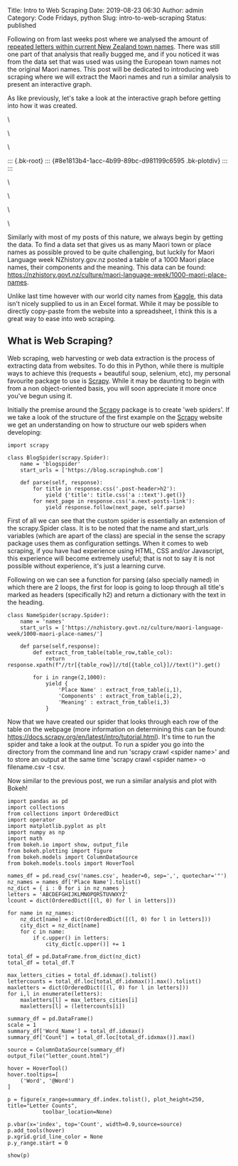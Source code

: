 Title: Intro to Web Scraping
Date: 2019-08-23 06:30
Author: admin
Category: Code Fridays, python
Slug: intro-to-web-scraping
Status: published

<!-- wp:paragraph -->

Following on from last weeks post where we analysed the amount of [repeated letters within current New Zealand town names](https://jmckew.com/2019/08/16/looking-for-patterns-in-city-names-interactive-plotting/). There was still one part of that analysis that really bugged me, and if you noticed it was from the data set that was used was using the European town names not the original Maori names. This post will be dedicated to introducing web scraping where we will extract the Maori names and run a similar analysis to present an interactive graph.

<!-- /wp:paragraph -->

<!-- wp:paragraph -->

As like previously, let's take a look at the interactive graph before getting into how it was created.

<!-- /wp:paragraph -->

<!-- wp:html -->

<p>

\

\

\

</p>

::: {.bk-root}
::: {#8e1813b4-1acc-4b99-89bc-d981199c6595 .bk-plotdiv}
:::
:::

<p>
<script type="application/json" id="73752ed4-fbfe-44be-807a-de7b5b0557a3"><br />
          {"73b0459f-e2b7-4a05-90f5-bbcad7202eb2":{"roots":{"references":[{"attributes":{},"id":"29935170-108a-4964-bb87-cb87fd1b2db4","type":"SaveTool"},{"attributes":{"grid_line_color":{"value":null},"plot":{"id":"27812207-f3c0-4798-a74b-b2613835ff63","subtype":"Figure","type":"Plot"},"ticker":{"id":"23753f85-0723-4cec-b333-548833f2f524","type":"CategoricalTicker"}},"id":"eef709ab-2da4-4c8f-b044-a0b534a137eb","type":"Grid"},{"attributes":{},"id":"cdca0fb6-04fe-4f41-9358-82a3eb6ed5d5","type":"PanTool"},{"attributes":{},"id":"55e034c1-08f4-481d-bc8a-60378fb383d0","type":"UnionRenderers"},{"attributes":{"bottom_units":"screen","fill_alpha":{"value":0.5},"fill_color":{"value":"lightgrey"},"left_units":"screen","level":"overlay","line_alpha":{"value":1.0},"line_color":{"value":"black"},"line_dash":[4,4],"line_width":{"value":2},"plot":null,"render_mode":"css","right_units":"screen","top_units":"screen"},"id":"78eacd1e-2a0b-4daa-a658-935d58b38dbc","type":"BoxAnnotation"},{"attributes":{},"id":"d3afc276-cf99-4b82-b1cf-fb713e19d58e","type":"CategoricalScale"},{"attributes":{},"id":"5f418d38-62b3-4f74-b266-89a000064992","type":"BasicTickFormatter"},{"attributes":{"callback":null,"factors":["A","B","C","D","E","F","G","H","I","J","K","L","M","N","O","P","Q","R","S","T","U","V","W","X","Y","Z"]},"id":"745bcbe2-ddb2-4e22-9ee8-dd7349a203cc","type":"FactorRange"},{"attributes":{},"id":"1ec3600e-b5b9-46ba-9f76-ba1b435bd140","type":"ResetTool"},{"attributes":{"callback":null,"factors":["A","B","C","D","E","F","G","H","I","J","K","L","M","N","O","P","Q","R","S","T","U","V","W","X","Y","Z"]},"id":"27407847-e1db-4850-9c75-9108b84e9dd5","type":"FactorRange"},{"attributes":{},"id":"044e7fda-38a2-471d-a835-a365a9bb6e2b","type":"HelpTool"},{"attributes":{"active_drag":"auto","active_inspect":"auto","active_scroll":"auto","active_tap":"auto","tools":[{"id":"f258ac42-17bb-44a4-8619-ef38ef8aeb80","type":"PanTool"},{"id":"f5469f9a-381c-40ae-8f88-40263d955a34","type":"WheelZoomTool"},{"id":"565f3dc0-817e-4c56-8817-4f3f77fb1d6a","type":"BoxZoomTool"},{"id":"6bba88dd-d5d7-41cb-b503-6f8e51dcda68","type":"SaveTool"},{"id":"1ec3600e-b5b9-46ba-9f76-ba1b435bd140","type":"ResetTool"},{"id":"e7a154ea-6923-4600-afb1-8936cd9fd3a4","type":"HelpTool"},{"id":"ffc1b6f9-b862-4f95-a74a-739131a02a18","type":"HoverTool"}]},"id":"a72accc9-811d-4c9d-b9ee-e5a619ab1e39","type":"Toolbar"},{"attributes":{"callback":null,"data":{"top":[10,1,0,1,4,1,6,3,5,0,4,2,3,6,6,3,0,5,2,4,4,1,3,0,1,0],"x":["A","B","C","D","E","F","G","H","I","J","K","L","M","N","O","P","Q","R","S","T","U","V","W","X","Y","Z"]},"selected":{"id":"4a950782-bf0f-4f20-996c-7b0255db16bb","type":"Selection"},"selection_policy":{"id":"44bf1225-e44e-4b43-b6dc-b26ccb21063b","type":"UnionRenderers"}},"id":"444923e5-2037-4332-8570-9bc3a70380df","type":"ColumnDataSource"},{"attributes":{},"id":"19757f5e-7f69-4adb-ade6-ea785e548dd3","type":"BasicTicker"},{"attributes":{"data_source":{"id":"14d2286f-e47b-4e25-a596-a6804e90b1dc","type":"ColumnDataSource"},"glyph":{"id":"bf24ee32-7ab1-45ba-960f-e15eff7176e6","type":"VBar"},"hover_glyph":null,"muted_glyph":null,"nonselection_glyph":{"id":"92953010-1c46-4087-aca4-0a1bfd425381","type":"VBar"},"selection_glyph":null,"view":{"id":"92b4afd0-1401-420e-a8f2-1f61d6faea8b","type":"CDSView"}},"id":"b48ef1a0-0885-4a69-a7eb-cfdae1d48f49","type":"GlyphRenderer"},{"attributes":{"formatter":{"id":"ab9338e2-a827-4cfe-be8a-a64e798329ae","type":"CategoricalTickFormatter"},"plot":{"id":"27812207-f3c0-4798-a74b-b2613835ff63","subtype":"Figure","type":"Plot"},"ticker":{"id":"23753f85-0723-4cec-b333-548833f2f524","type":"CategoricalTicker"}},"id":"d94a9469-06e7-47cc-86b8-4352808192b9","type":"CategoricalAxis"},{"attributes":{"fill_alpha":{"value":0.1},"fill_color":{"value":"#1f77b4"},"line_alpha":{"value":0.1},"line_color":{"value":"#1f77b4"},"top":{"field":"Count"},"width":{"value":0.9},"x":{"field":"index"}},"id":"92953010-1c46-4087-aca4-0a1bfd425381","type":"VBar"},{"attributes":{},"id":"65857b78-9f89-4432-a7ea-8b8d36d3c7ed","type":"BasicTickFormatter"},{"attributes":{"dimension":1,"plot":{"id":"27812207-f3c0-4798-a74b-b2613835ff63","subtype":"Figure","type":"Plot"},"ticker":{"id":"99db28db-545d-4ece-908f-d6620c0afd0e","type":"BasicTicker"}},"id":"3d8e860e-4db2-4deb-850d-16d0575627de","type":"Grid"},{"attributes":{"fill_alpha":{"value":0.1},"fill_color":{"value":"#1f77b4"},"line_alpha":{"value":0.1},"line_color":{"value":"#1f77b4"},"top":{"field":"top"},"width":{"value":0.9},"x":{"field":"x"}},"id":"86223091-eed7-4fce-bbe6-beb74f1b75f1","type":"VBar"},{"attributes":{"plot":null,"text":"Letter Counts"},"id":"65841ae8-b846-4ca4-b5c8-4ac2bf22829e","type":"Title"},{"attributes":{},"id":"f6c38e28-7950-43f0-8015-c728b1aa4254","type":"CategoricalScale"},{"attributes":{},"id":"bb5b260d-ab83-414d-8c39-c93aaffb49cb","type":"BasicTickFormatter"},{"attributes":{"callback":null,"start":0},"id":"9c77872f-9e44-41c7-ba33-ffbf0330b0dd","type":"DataRange1d"},{"attributes":{},"id":"44bf1225-e44e-4b43-b6dc-b26ccb21063b","type":"UnionRenderers"},{"attributes":{"overlay":{"id":"526d04e7-eeda-4422-afcf-82932e56feb4","type":"BoxAnnotation"}},"id":"f3def2df-3bde-4fdb-a689-549fe4ba5c29","type":"BoxZoomTool"},{"attributes":{"active_drag":"auto","active_inspect":"auto","active_scroll":"auto","active_tap":"auto"},"id":"2d532231-9d58-448c-8849-585e28682b0a","type":"Toolbar"},{"attributes":{},"id":"85be1581-ca22-468e-9c90-0c3687bb0251","type":"Selection"},{"attributes":{},"id":"cc7e7239-a125-49a8-bad1-addd18783077","type":"LinearScale"},{"attributes":{"below":[{"id":"a55a3784-ef78-4c71-9826-930aac658467","type":"CategoricalAxis"}],"left":[{"id":"47c4e9be-8076-4504-b180-57f82733a2d1","type":"LinearAxis"}],"plot_height":250,"renderers":[{"id":"a55a3784-ef78-4c71-9826-930aac658467","type":"CategoricalAxis"},{"id":"110405de-1b0b-47b9-a443-ad5fd54e5929","type":"Grid"},{"id":"47c4e9be-8076-4504-b180-57f82733a2d1","type":"LinearAxis"},{"id":"d13aa0a1-f514-4db8-a8ac-76c335595b46","type":"Grid"},{"id":"78eacd1e-2a0b-4daa-a658-935d58b38dbc","type":"BoxAnnotation"},{"id":"0744c1a3-ad4d-40a8-b1bb-a152b432664d","type":"GlyphRenderer"}],"title":{"id":"3d28fa86-9500-4516-91ce-db1ffa76f02f","type":"Title"},"toolbar":{"id":"a72accc9-811d-4c9d-b9ee-e5a619ab1e39","type":"Toolbar"},"toolbar_location":null,"x_range":{"id":"0d347938-d15e-4176-a588-97cb7a826d50","type":"FactorRange"},"x_scale":{"id":"d3afc276-cf99-4b82-b1cf-fb713e19d58e","type":"CategoricalScale"},"y_range":{"id":"9c77872f-9e44-41c7-ba33-ffbf0330b0dd","type":"DataRange1d"},"y_scale":{"id":"835cb8b0-5983-432d-8d7b-783fadd6dee7","type":"LinearScale"}},"id":"bbf7ded8-17a7-456f-a437-3d2e309a8652","subtype":"Figure","type":"Plot"},{"attributes":{},"id":"7cf71453-a726-48c3-8ef9-16d8743a3825","type":"UnionRenderers"},{"attributes":{},"id":"ab9338e2-a827-4cfe-be8a-a64e798329ae","type":"CategoricalTickFormatter"},{"attributes":{"formatter":{"id":"638191f8-dfa2-44f7-8587-e7bcc6c379fc","type":"CategoricalTickFormatter"},"plot":{"id":"bbf7ded8-17a7-456f-a437-3d2e309a8652","subtype":"Figure","type":"Plot"},"ticker":{"id":"28f714cc-9f59-4798-9f38-721d01017bdf","type":"CategoricalTicker"}},"id":"a55a3784-ef78-4c71-9826-930aac658467","type":"CategoricalAxis"},{"attributes":{"callback":null,"data":{"top":[10,1,0,1,4,1,6,3,5,0,4,2,3,6,6,3,0,5,2,4,4,1,3,0,1,0],"x":["A","B","C","D","E","F","G","H","I","J","K","L","M","N","O","P","Q","R","S","T","U","V","W","X","Y","Z"]},"selected":{"id":"85be1581-ca22-468e-9c90-0c3687bb0251","type":"Selection"},"selection_policy":{"id":"7cf71453-a726-48c3-8ef9-16d8743a3825","type":"UnionRenderers"}},"id":"f02a5350-4f96-4528-8a3f-420596077214","type":"ColumnDataSource"},{"attributes":{},"id":"69419fd7-cb77-4f6a-85ba-c38e6b7cd09d","type":"CategoricalScale"},{"attributes":{"callback":null,"renderers":"auto","tooltips":[["Word","@Word"]]},"id":"826f3b34-6bdf-4455-8e68-736a64253629","type":"HoverTool"},{"attributes":{},"id":"5a776903-61b6-409e-bbdf-3369586270c3","type":"Selection"},{"attributes":{"callback":null,"factors":["A","B","C","D","E","F","G","H","I","J","K","L","M","N","O","P","Q","R","S","T","U","V","W","X","Y","Z"]},"id":"0d347938-d15e-4176-a588-97cb7a826d50","type":"FactorRange"},{"attributes":{"grid_line_color":{"value":null},"plot":{"id":"b15004a8-5bc0-4838-abf8-c0055d1490bf","subtype":"Figure","type":"Plot"},"ticker":{"id":"2a642c48-8379-4e83-88ac-62a734f04092","type":"CategoricalTicker"}},"id":"f42ebc66-8a8d-41c5-bea4-a290a1681294","type":"Grid"},{"attributes":{"below":[{"id":"f0ed13a6-15e3-4b1f-88a1-bc0418de9c67","type":"CategoricalAxis"}],"left":[{"id":"e74b23ce-f457-4921-b3c1-814639293b20","type":"LinearAxis"}],"plot_height":250,"renderers":[{"id":"f0ed13a6-15e3-4b1f-88a1-bc0418de9c67","type":"CategoricalAxis"},{"id":"f42ebc66-8a8d-41c5-bea4-a290a1681294","type":"Grid"},{"id":"e74b23ce-f457-4921-b3c1-814639293b20","type":"LinearAxis"},{"id":"03518864-c262-4167-89f9-16b7fdd25d7b","type":"Grid"},{"id":"8346db2c-6086-4d83-bc4f-f2f7c26b135f","type":"GlyphRenderer"}],"title":{"id":"65841ae8-b846-4ca4-b5c8-4ac2bf22829e","type":"Title"},"toolbar":{"id":"2d532231-9d58-448c-8849-585e28682b0a","type":"Toolbar"},"toolbar_location":null,"x_range":{"id":"27407847-e1db-4850-9c75-9108b84e9dd5","type":"FactorRange"},"x_scale":{"id":"f6c38e28-7950-43f0-8015-c728b1aa4254","type":"CategoricalScale"},"y_range":{"id":"4d9623e0-0c60-4d48-806c-d3cfd07115f6","type":"DataRange1d"},"y_scale":{"id":"cc7e7239-a125-49a8-bad1-addd18783077","type":"LinearScale"}},"id":"b15004a8-5bc0-4838-abf8-c0055d1490bf","subtype":"Figure","type":"Plot"},{"attributes":{},"id":"28f714cc-9f59-4798-9f38-721d01017bdf","type":"CategoricalTicker"},{"attributes":{},"id":"835cb8b0-5983-432d-8d7b-783fadd6dee7","type":"LinearScale"},{"attributes":{"source":{"id":"14d2286f-e47b-4e25-a596-a6804e90b1dc","type":"ColumnDataSource"}},"id":"92b4afd0-1401-420e-a8f2-1f61d6faea8b","type":"CDSView"},{"attributes":{"formatter":{"id":"cbfc0fa6-0e1c-4b58-8a6a-ad36e65d8d13","type":"CategoricalTickFormatter"},"plot":{"id":"b15004a8-5bc0-4838-abf8-c0055d1490bf","subtype":"Figure","type":"Plot"},"ticker":{"id":"2a642c48-8379-4e83-88ac-62a734f04092","type":"CategoricalTicker"}},"id":"f0ed13a6-15e3-4b1f-88a1-bc0418de9c67","type":"CategoricalAxis"},{"attributes":{"data_source":{"id":"444923e5-2037-4332-8570-9bc3a70380df","type":"ColumnDataSource"},"glyph":{"id":"b38ba18e-d206-4896-81e0-1d6b8ef37150","type":"VBar"},"hover_glyph":null,"muted_glyph":null,"nonselection_glyph":{"id":"86223091-eed7-4fce-bbe6-beb74f1b75f1","type":"VBar"},"selection_glyph":null,"view":{"id":"b673eb74-1278-449a-b46a-7e3983de8261","type":"CDSView"}},"id":"8346db2c-6086-4d83-bc4f-f2f7c26b135f","type":"GlyphRenderer"},{"attributes":{},"id":"9ed538a5-faf0-48f9-8e6c-c4ec883ea74d","type":"BasicTicker"},{"attributes":{"callback":null,"start":0},"id":"4d9623e0-0c60-4d48-806c-d3cfd07115f6","type":"DataRange1d"},{"attributes":{"source":{"id":"444923e5-2037-4332-8570-9bc3a70380df","type":"ColumnDataSource"}},"id":"b673eb74-1278-449a-b46a-7e3983de8261","type":"CDSView"},{"attributes":{},"id":"e7a154ea-6923-4600-afb1-8936cd9fd3a4","type":"HelpTool"},{"attributes":{"fill_alpha":{"value":0.1},"fill_color":{"value":"#1f77b4"},"line_alpha":{"value":0.1},"line_color":{"value":"#1f77b4"},"top":{"field":"top"},"width":{"value":0.9},"x":{"field":"x"}},"id":"da49dff4-9b46-42cf-958e-ce999b85a769","type":"VBar"},{"attributes":{"formatter":{"id":"65857b78-9f89-4432-a7ea-8b8d36d3c7ed","type":"BasicTickFormatter"},"plot":{"id":"27812207-f3c0-4798-a74b-b2613835ff63","subtype":"Figure","type":"Plot"},"ticker":{"id":"99db28db-545d-4ece-908f-d6620c0afd0e","type":"BasicTicker"}},"id":"7b80926a-de6b-4f48-bf42-7cc9a9250f93","type":"LinearAxis"},{"attributes":{"callback":null,"start":0},"id":"8dfed35f-5dd7-44bc-804d-3b655201ccf0","type":"DataRange1d"},{"attributes":{"fill_color":{"value":"#1f77b4"},"line_color":{"value":"#1f77b4"},"top":{"field":"top"},"width":{"value":0.9},"x":{"field":"x"}},"id":"a80c4e84-813c-4e0a-ad6c-d5d237d6ba21","type":"VBar"},{"attributes":{"fill_color":{"value":"#1f77b4"},"line_color":{"value":"#1f77b4"},"top":{"field":"Count"},"width":{"value":0.9},"x":{"field":"index"}},"id":"bf24ee32-7ab1-45ba-960f-e15eff7176e6","type":"VBar"},{"attributes":{"overlay":{"id":"78eacd1e-2a0b-4daa-a658-935d58b38dbc","type":"BoxAnnotation"}},"id":"565f3dc0-817e-4c56-8817-4f3f77fb1d6a","type":"BoxZoomTool"},{"attributes":{"plot":null,"text":"Letter Counts"},"id":"3d28fa86-9500-4516-91ce-db1ffa76f02f","type":"Title"},{"attributes":{"plot":null,"text":"Letter Counts"},"id":"6a0c24a6-b9dd-4f8c-848b-619629492a08","type":"Title"},{"attributes":{"fill_color":{"value":"#1f77b4"},"line_color":{"value":"#1f77b4"},"top":{"field":"top"},"width":{"value":0.9},"x":{"field":"x"}},"id":"b38ba18e-d206-4896-81e0-1d6b8ef37150","type":"VBar"},{"attributes":{"data_source":{"id":"f02a5350-4f96-4528-8a3f-420596077214","type":"ColumnDataSource"},"glyph":{"id":"a80c4e84-813c-4e0a-ad6c-d5d237d6ba21","type":"VBar"},"hover_glyph":null,"muted_glyph":null,"nonselection_glyph":{"id":"da49dff4-9b46-42cf-958e-ce999b85a769","type":"VBar"},"selection_glyph":null,"view":{"id":"c902427e-f345-4681-899d-cd0481e4352a","type":"CDSView"}},"id":"0744c1a3-ad4d-40a8-b1bb-a152b432664d","type":"GlyphRenderer"},{"attributes":{"below":[{"id":"d94a9469-06e7-47cc-86b8-4352808192b9","type":"CategoricalAxis"}],"left":[{"id":"7b80926a-de6b-4f48-bf42-7cc9a9250f93","type":"LinearAxis"}],"plot_height":250,"renderers":[{"id":"d94a9469-06e7-47cc-86b8-4352808192b9","type":"CategoricalAxis"},{"id":"eef709ab-2da4-4c8f-b044-a0b534a137eb","type":"Grid"},{"id":"7b80926a-de6b-4f48-bf42-7cc9a9250f93","type":"LinearAxis"},{"id":"3d8e860e-4db2-4deb-850d-16d0575627de","type":"Grid"},{"id":"526d04e7-eeda-4422-afcf-82932e56feb4","type":"BoxAnnotation"},{"id":"b48ef1a0-0885-4a69-a7eb-cfdae1d48f49","type":"GlyphRenderer"}],"title":{"id":"6a0c24a6-b9dd-4f8c-848b-619629492a08","type":"Title"},"toolbar":{"id":"e3765549-a91b-433f-8a48-0e5d2f6d56e2","type":"Toolbar"},"toolbar_location":null,"x_range":{"id":"745bcbe2-ddb2-4e22-9ee8-dd7349a203cc","type":"FactorRange"},"x_scale":{"id":"69419fd7-cb77-4f6a-85ba-c38e6b7cd09d","type":"CategoricalScale"},"y_range":{"id":"8dfed35f-5dd7-44bc-804d-3b655201ccf0","type":"DataRange1d"},"y_scale":{"id":"42142970-6d41-4790-a88e-6b0e38e02096","type":"LinearScale"}},"id":"27812207-f3c0-4798-a74b-b2613835ff63","subtype":"Figure","type":"Plot"},{"attributes":{},"id":"42142970-6d41-4790-a88e-6b0e38e02096","type":"LinearScale"},{"attributes":{"dimension":1,"plot":{"id":"bbf7ded8-17a7-456f-a437-3d2e309a8652","subtype":"Figure","type":"Plot"},"ticker":{"id":"19757f5e-7f69-4adb-ade6-ea785e548dd3","type":"BasicTicker"}},"id":"d13aa0a1-f514-4db8-a8ac-76c335595b46","type":"Grid"},{"attributes":{"source":{"id":"f02a5350-4f96-4528-8a3f-420596077214","type":"ColumnDataSource"}},"id":"c902427e-f345-4681-899d-cd0481e4352a","type":"CDSView"},{"attributes":{"grid_line_color":{"value":null},"plot":{"id":"bbf7ded8-17a7-456f-a437-3d2e309a8652","subtype":"Figure","type":"Plot"},"ticker":{"id":"28f714cc-9f59-4798-9f38-721d01017bdf","type":"CategoricalTicker"}},"id":"110405de-1b0b-47b9-a443-ad5fd54e5929","type":"Grid"},{"attributes":{"bottom_units":"screen","fill_alpha":{"value":0.5},"fill_color":{"value":"lightgrey"},"left_units":"screen","level":"overlay","line_alpha":{"value":1.0},"line_color":{"value":"black"},"line_dash":[4,4],"line_width":{"value":2},"plot":null,"render_mode":"css","right_units":"screen","top_units":"screen"},"id":"526d04e7-eeda-4422-afcf-82932e56feb4","type":"BoxAnnotation"},{"attributes":{},"id":"23753f85-0723-4cec-b333-548833f2f524","type":"CategoricalTicker"},{"attributes":{"active_drag":"auto","active_inspect":"auto","active_scroll":"auto","active_tap":"auto","tools":[{"id":"cdca0fb6-04fe-4f41-9358-82a3eb6ed5d5","type":"PanTool"},{"id":"70544e79-cabc-4791-9e14-48fecced38f9","type":"WheelZoomTool"},{"id":"f3def2df-3bde-4fdb-a689-549fe4ba5c29","type":"BoxZoomTool"},{"id":"29935170-108a-4964-bb87-cb87fd1b2db4","type":"SaveTool"},{"id":"294653a0-5b62-4f8f-ac45-ad6d6487c2fc","type":"ResetTool"},{"id":"044e7fda-38a2-471d-a835-a365a9bb6e2b","type":"HelpTool"},{"id":"826f3b34-6bdf-4455-8e68-736a64253629","type":"HoverTool"}]},"id":"e3765549-a91b-433f-8a48-0e5d2f6d56e2","type":"Toolbar"},{"attributes":{},"id":"f258ac42-17bb-44a4-8619-ef38ef8aeb80","type":"PanTool"},{"attributes":{},"id":"99db28db-545d-4ece-908f-d6620c0afd0e","type":"BasicTicker"},{"attributes":{},"id":"294653a0-5b62-4f8f-ac45-ad6d6487c2fc","type":"ResetTool"},{"attributes":{},"id":"cbfc0fa6-0e1c-4b58-8a6a-ad36e65d8d13","type":"CategoricalTickFormatter"},{"attributes":{},"id":"6bba88dd-d5d7-41cb-b503-6f8e51dcda68","type":"SaveTool"},{"attributes":{"callback":null,"data":{"Count":[10,1,0,1,4,1,6,3,5,0,4,2,3,6,6,3,0,5,2,4,4,1,3,0,1,0],"Word":["Aratiatia Lakes, Aratiatia Rapids","Kaik\u016bmera Bay","Ahuroa","Aratiatia Lakes, Aratiatia Rapids","Keteketerau","Kaipara Flats","Mangangarongaro: Mangangarongaro Stream","Whatiwhatihoe","Aratiatia Lakes, Aratiatia Rapids","Ahuroa","Pukek\u0101k\u0101riki","M\u0101k\u014dhine Valley","Mangangarongaro: Mangangarongaro Stream","Mangangarongaro: Mangangarongaro Stream","Mokoroa: Mokoroa Stream","Pukepiripiri","Ahuroa","Mangangarongaro: Mangangarongaro Stream","Aratiatia Lakes, Aratiatia Rapids","Aratiatia Lakes, Aratiatia Rapids","Motukauri: Motukauri Island","Awah\u014dhonu River","Waianiwaniwa","Ahuroa","Kaik\u016bmera Bay","Ahuroa"],"index":["A","B","C","D","E","F","G","H","I","J","K","L","M","N","O","P","Q","R","S","T","U","V","W","X","Y","Z"]},"selected":{"id":"5a776903-61b6-409e-bbdf-3369586270c3","type":"Selection"},"selection_policy":{"id":"55e034c1-08f4-481d-bc8a-60378fb383d0","type":"UnionRenderers"}},"id":"14d2286f-e47b-4e25-a596-a6804e90b1dc","type":"ColumnDataSource"},{"attributes":{"dimension":1,"plot":{"id":"b15004a8-5bc0-4838-abf8-c0055d1490bf","subtype":"Figure","type":"Plot"},"ticker":{"id":"9ed538a5-faf0-48f9-8e6c-c4ec883ea74d","type":"BasicTicker"}},"id":"03518864-c262-4167-89f9-16b7fdd25d7b","type":"Grid"},{"attributes":{"callback":null,"renderers":"auto","tooltips":[["Word","@Word"]]},"id":"ffc1b6f9-b862-4f95-a74a-739131a02a18","type":"HoverTool"},{"attributes":{},"id":"f5469f9a-381c-40ae-8f88-40263d955a34","type":"WheelZoomTool"},{"attributes":{"formatter":{"id":"5f418d38-62b3-4f74-b266-89a000064992","type":"BasicTickFormatter"},"plot":{"id":"bbf7ded8-17a7-456f-a437-3d2e309a8652","subtype":"Figure","type":"Plot"},"ticker":{"id":"19757f5e-7f69-4adb-ade6-ea785e548dd3","type":"BasicTicker"}},"id":"47c4e9be-8076-4504-b180-57f82733a2d1","type":"LinearAxis"},{"attributes":{},"id":"70544e79-cabc-4791-9e14-48fecced38f9","type":"WheelZoomTool"},{"attributes":{"formatter":{"id":"bb5b260d-ab83-414d-8c39-c93aaffb49cb","type":"BasicTickFormatter"},"plot":{"id":"b15004a8-5bc0-4838-abf8-c0055d1490bf","subtype":"Figure","type":"Plot"},"ticker":{"id":"9ed538a5-faf0-48f9-8e6c-c4ec883ea74d","type":"BasicTicker"}},"id":"e74b23ce-f457-4921-b3c1-814639293b20","type":"LinearAxis"},{"attributes":{},"id":"638191f8-dfa2-44f7-8587-e7bcc6c379fc","type":"CategoricalTickFormatter"},{"attributes":{},"id":"4a950782-bf0f-4f20-996c-7b0255db16bb","type":"Selection"},{"attributes":{},"id":"2a642c48-8379-4e83-88ac-62a734f04092","type":"CategoricalTicker"}],"root_ids":["b15004a8-5bc0-4838-abf8-c0055d1490bf","bbf7ded8-17a7-456f-a437-3d2e309a8652","27812207-f3c0-4798-a74b-b2613835ff63"]},"title":"Bokeh Application","version":"0.12.16"}}<br />
        </script>

\

<script type="text/javascript"><br />
          (function() {<br />
            var fn = function() {<br />
              Bokeh.safely(function() {<br />
                (function(root) {<br />
                  function embed_document(root) {</p>
<p>var docs_json = document.getElementById('73752ed4-fbfe-44be-807a-de7b5b0557a3').textContent;<br />
                  var render_items = [{"docid":"73b0459f-e2b7-4a05-90f5-bbcad7202eb2","elementid":"8e1813b4-1acc-4b99-89bc-d981199c6595","modelid":"27812207-f3c0-4798-a74b-b2613835ff63"}];<br />
                  root.Bokeh.embed.embed_items(docs_json, render_items);</p>
<p>}<br />
                  if (root.Bokeh !== undefined) {<br />
                    embed_document(root);<br />
                  } else {<br />
                    var attempts = 0;<br />
                    var timer = setInterval(function(root) {<br />
                      if (root.Bokeh !== undefined) {<br />
                        embed_document(root);<br />
                        clearInterval(timer);<br />
                      }<br />
                      attempts++;<br />
                      if (attempts > 100) {<br />
                        console.log("Bokeh: ERROR: Unable to run BokehJS code because BokehJS library is missing")<br />
                        clearInterval(timer);<br />
                      }<br />
                    }, 10, root)<br />
                  }<br />
                })(window);<br />
              });<br />
            };<br />
            if (document.readyState != "loading") fn();<br />
            else document.addEventListener("DOMContentLoaded", fn);<br />
          })();<br />
        </script>

\

\

\
<!-- /wp:html -->

</p>

<!-- wp:paragraph -->

Similarly with most of my posts of this nature, we always begin by getting the data. To find a data set that gives us as many Maori town or place names as possible proved to be quite challenging, but luckily for Maori Language week NZhistory.gov.nz posted a table of a 1000 Maori place names, their components and the meaning. This data can be found: <https://nzhistory.govt.nz/culture/maori-language-week/1000-maori-place-names>.

<!-- /wp:paragraph -->

<!-- wp:paragraph -->

Unlike last time however with our world city names from [Kaggle](https://www.kaggle.com/), this data isn't nicely supplied to us in an Excel format. While it may be possible to directly copy-paste from the website into a spreadsheet, I think this is a great way to ease into web scraping.

<!-- /wp:paragraph -->

<!-- wp:heading -->

What is Web Scraping?
---------------------

<!-- /wp:heading -->

<!-- wp:paragraph -->

Web scraping, web harvesting or web data extraction is the process of extracting data from websites. To do this in Python, while there is multiple ways to achieve this (requests + beautiful soup, selenium, etc), my personal favourite package to use is [Scrapy](https://scrapy.org/). While it may be daunting to begin with from a non object-oriented basis, you will soon appreciate it more once you've begun using it.

<!-- /wp:paragraph -->

<!-- wp:paragraph -->

Initially the premise around the [Scrapy](https://scrapy.org/) package is to create 'web spiders'. If we take a look of the structure of the first example on the [Scrapy](https://scrapy.org/) website we get an understanding on how to structure our web spiders when developing:

<!-- /wp:paragraph -->

<!-- wp:syntaxhighlighter/code {"language":"python"} -->

``` {.wp-block-syntaxhighlighter-code}
import scrapy

class BlogSpider(scrapy.Spider):
    name = 'blogspider'
    start_urls = ['https://blog.scrapinghub.com']

    def parse(self, response):
        for title in response.css('.post-header>h2'):
            yield {'title': title.css('a ::text').get()}
        for next_page in response.css('a.next-posts-link'):
            yield response.follow(next_page, self.parse)
```

<!-- /wp:syntaxhighlighter/code -->

<!-- wp:paragraph -->

First of all we can see that the custom spider is essentially an extension of the scrapy.Spider class. It is to be noted that the name and start\_urls variables (which are apart of the class) are special in the sense the scrapy package uses them as configuration settings. When it comes to web scraping, if you have had experience using HTML, CSS and/or Javascript, this experience will become extremely useful; that is not to say it is not possible without experience, it's just a learning curve.

<!-- /wp:paragraph -->

<!-- wp:paragraph -->

Following on we can see a function for parsing (also specially named) in which there are 2 loops, the first for loop is going to loop through all title's marked as headers (specifically h2) and return a dictionary with the text in the heading.

<!-- /wp:paragraph -->

<!-- wp:syntaxhighlighter/code {"language":"python"} -->

``` {.wp-block-syntaxhighlighter-code}
class NameSpider(scrapy.Spider):
    name = 'names'
    start_urls = ['https://nzhistory.govt.nz/culture/maori-language-week/1000-maori-place-names/']

    def parse(self,response):
        def extract_from_table(table_row,table_col):
            return response.xpath(f"//tr[{table_row}]//td[{table_col}]//text()").get()
        
        for i in range(2,1000):
            yield {
                'Place Name' : extract_from_table(i,1),
                'Components' : extract_from_table(i,2),
                'Meaning' : extract_from_table(i,3)
            }
```

<!-- /wp:syntaxhighlighter/code -->

<!-- wp:paragraph -->

Now that we have created our spider that looks through each row of the table on the webpage (more information on determining this can be found: <https://docs.scrapy.org/en/latest/intro/tutorial.html>). It's time to run the spider and take a look at the output. To run a spider you go into the directory from the command line and run 'scrapy crawl \<spider name\>' and to store an output at the same time 'scrapy crawl \<spider name\> -o filename.csv -t csv.

<!-- /wp:paragraph -->

<!-- wp:paragraph -->

Now similar to the previous post, we run a similar analysis and plot with Bokeh!

<!-- /wp:paragraph -->

<!-- wp:syntaxhighlighter/code {"language":"python"} -->

``` {.wp-block-syntaxhighlighter-code}
import pandas as pd
import collections
from collections import OrderedDict
import operator
import matplotlib.pyplot as plt
import numpy as np
import math
from bokeh.io import show, output_file
from bokeh.plotting import figure
from bokeh.models import ColumnDataSource
from bokeh.models.tools import HoverTool

names_df = pd.read_csv('names.csv', header=0, sep=',', quotechar='"')
nz_names = names_df['Place Name'].tolist()
nz_dict = { i : 0 for i in nz_names }
letters = 'ABCDEFGHIJKLMNOPQRSTUVWXYZ'
lcount = dict(OrderedDict([(l, 0) for l in letters]))

for name in nz_names:
    nz_dict[name] = dict(OrderedDict([(l, 0) for l in letters]))
    city_dict = nz_dict[name]
    for c in name:
        if c.upper() in letters:
            city_dict[c.upper()] += 1

total_df = pd.DataFrame.from_dict(nz_dict)
total_df = total_df.T

max_letters_cities = total_df.idxmax().tolist()
lettercounts = total_df.loc[total_df.idxmax()].max().tolist()
maxletters = dict(OrderedDict([(l, 0) for l in letters]))
for i,l in enumerate(letters):
    maxletters[l] = max_letters_cities[i]
    maxletters[l] = (lettercounts[i])

summary_df = pd.DataFrame()
scale = 1
summary_df['Word_Name'] = total_df.idxmax()
summary_df['Count'] = total_df.loc[total_df.idxmax()].max()

source = ColumnDataSource(summary_df)
output_file("letter_count.html")

hover = HoverTool()
hover.tooltips=[
    ('Word', '@Word')
]

p = figure(x_range=summary_df.index.tolist(), plot_height=250, title="Letter Counts",
           toolbar_location=None)

p.vbar(x='index', top='Count', width=0.9,source=source)
p.add_tools(hover)
p.xgrid.grid_line_color = None
p.y_range.start = 0

show(p)
```

<!-- /wp:syntaxhighlighter/code -->
